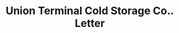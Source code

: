 ---
doi: 10.7916/D8SR0BJ2
date_other: '1927'
date_other_textual: '1927'
form: correspondence
genre:
- Letters (correspondence)
name:
- Union Terminal Cold Storage Co.
object_in_context_url: https://biggert.cul.columbia.edu/items/view/ave_biggert_01138
subject_hierarchical_geographic:
- New York, New York, United States
subject_name:
- Union Terminal Cold Storage Co.
title: Union Terminal Cold Storage Co.. Letter
sort_title: Union Terminal Cold Storage Co.. Letter
call_number: ave_biggert_01138
coordinates:
- 40.71277777777778,-74.00583333333333
pid: ave_biggert_01138
identifiers: ave_biggert_01138
permalink: /biggert/ave_biggert_01138/
layout: iiif-image-page
---